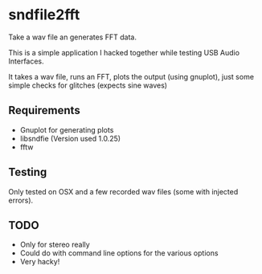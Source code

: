 sndfile2fft
===========

Take a wav file an generates FFT data.

This is a simple application I hacked together while testing USB Audio Interfaces.

It takes a wav file, runs an FFT, plots the output (using gnuplot), just some simple checks for glitches (expects sine waves)

Requirements
-------------
  * Gnuplot for generating plots
  * libsndfie (Version used 1.0.25)
  * fftw

Testing
--------
Only tested on OSX and a few recorded wav files (some with injected errors).


TODO
----
  * Only for stereo really
  * Could do with command line options for the various options
  * Very hacky! 